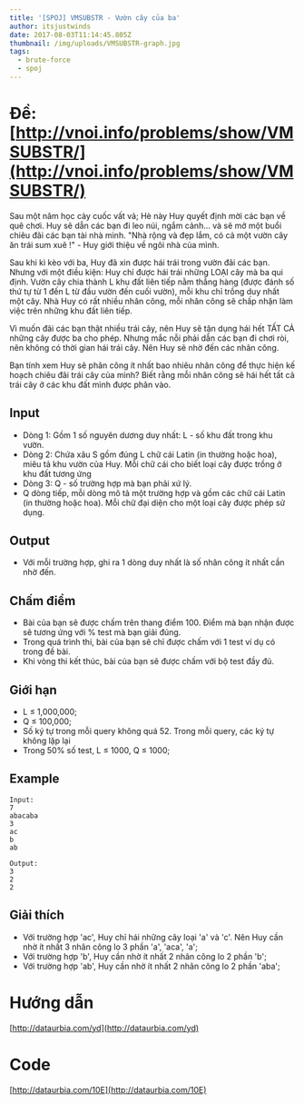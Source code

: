 ```yaml
---
title: '[SPOJ] VMSUBSTR - Vườn cây của ba'
author: itsjustwinds
date: 2017-08-03T11:14:45.805Z
thumbnail: /img/uploads/VMSUBSTR-graph.jpg
tags:
  - brute-force
  - spoj
---
```

# Đề: [http://vnoi.info/problems/show/VMSUBSTR/](http://vnoi.info/problems/show/VMSUBSTR/)

Sau một năm học cày cuốc vất vả; Hè này Huy quyết định mời các bạn về quê chơi. Huy sẽ dẫn các bạn đi leo núi, ngắm cảnh... và sẽ mở một buổi chiêu đãi các bạn tài nhà mình. "Nhà rộng và đẹp lắm, có cả một vườn cây ăn trái sum xuê !" - Huy giới thiệu về ngôi nhà của mình.

Sau khi kì kèo với ba, Huy đã xin được hái trái trong vườn đãi các bạn. Nhưng với một điều kiện: Huy chỉ được hái trái những LOẠI cây mà ba qui định. Vườn cây chia thành L khu đất liên tiếp nằm thẳng hàng \(được đánh số thứ tự từ 1 đến L từ đầu vườn đến cuối vườn\), mỗi khu chỉ trồng duy nhất một cây. Nhà Huy có rất nhiều nhân công, mỗi nhân công sẽ chấp nhận làm việc trên những khu đất liên tiếp.

Vì muốn đãi các bạn thật nhiều trái cây, nên Huy sẽ tận dụng hái hết TẤT CẢ những cây được ba cho phép. Nhưng mắc nỗi phải dẫn các bạn đi chơi ròi, nên không có thời gian hái trái cây. Nên Huy sẽ nhờ đến các nhân công.

Bạn tính xem Huy sẽ phân công ít nhất bao nhiêu nhân công để thực hiện kế hoạch chiêu đãi trái cây của mình? Biết rằng mỗi nhân công sẽ hái hết tất cả trái cây ở các khu đất mình được phân vào.

## Input

* Dòng 1: Gồm 1 số nguyên dương duy nhất: L - số khu đất trong khu vườn.
* Dòng 2: Chứa xâu S gồm đúng L chữ cái Latin \(in thường hoặc hoa\), miêu tả khu vườn của Huy. Mỗi chữ cái cho biết loại cây được trồng ở khu đất tương ứng
* Dòng 3: Q - số trường hợp mà bạn phải xứ lý.
* Q dòng tiếp, mỗi dòng mô tả một trường hợp và gồm các chữ cái Latin \(in thường hoặc hoa\). Mỗi chữ đại diện cho một loại cây được phép sử dụng.

## Output

* Với mỗi trường hợp, ghi ra 1 dòng duy nhất là số nhân công ít nhất cần nhờ đến.

## Chấm điểm

* Bài của bạn sẽ được chấm trên thang điểm 100. Điểm mà bạn nhận được sẽ tương ứng với % test mà bạn giải đúng.
* Trong quá trình thi, bài của bạn sẽ chỉ được chấm với 1 test ví dụ có trong đề bài.
* Khi vòng thi kết thúc, bài của bạn sẽ được chấm với bộ test đầy đủ.

## Giới hạn

* L ≤ 1,000,000;
* Q ≤ 100,000;
* Số ký tự trong mỗi query không quá 52. Trong mỗi query, các ký tự không lặp lại
* Trong 50% số test, L ≤ 1000, Q ≤ 1000;

## Example

```
Input:
7
abacaba
3
ac
b
ab

Output:
3
2
2

```

## Giải thích

* Với trường hợp 'ac', Huy chỉ hái những cây loại 'a' và 'c'. Nên Huy cần nhờ ít nhất 3 nhân công lo 3 phần 'a', 'aca', 'a';
* Với trường hợp 'b', Huy cần nhờ ít nhất 2 nhân công lo 2 phần 'b';
* Với trường hợp 'ab', Huy cần nhờ ít nhất 2 nhân công lo 2 phần 'aba';

# Hướng dẫn

[http://dataurbia.com/yd](http://dataurbia.com/yd)

# Code

[http://dataurbia.com/10E](http://dataurbia.com/10E)


